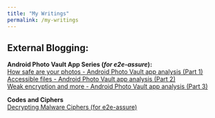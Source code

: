 ```yaml
---
title: "My Writings"
permalink: /my-writings
---
```


## External Blogging:

**Android Photo Vault App Series (*for e2e-assure*):**  
[How safe are your photos - Android Photo Vault app analysis (Part 1)](https://www.e2e-assure.com/AndroidPhotoVault_app_analysis_1)  
[Accessible files - Android Photo Vault app analysis (Part 2)](https://www.e2e-assure.com/AndroidPhotoVault-app-analysis-2)  
[Weak encryption and more - Android Photo Vault app analysis (Part 3)](https://www.e2e-assure.com/AndroidPhotoVault_app_analysis_3)

**Codes and Ciphers**  
[Decrypting Malware Ciphers (for e2e-assure)](https://www.e2e-assure.com/decrypting_malware_ciphers)
